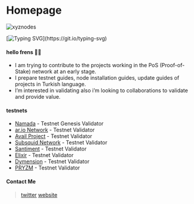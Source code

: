 # Homepage

![xyznodes](https://raw.githubusercontent.com/erdinin/testnet-guides/main/utils/xyznodes\_8071093-1.png)

[![Typing SVG](https://readme-typing-svg.herokuapp.com/?font=Fira+Code\&pause=1000\&width=700\&lines=xyznodes+is+a+node+runner!)](https://git.io/typing-svg)

#### hello frens 👾🧪

* I am trying to contribute to the projects working in the PoS (Proof-of-Stake) network at an early stage.
* I prepare testnet guides, node installation guides, update guides of projects in Turkish language.
* I’m interested in validating also i’m looking to collaborations to validate and provide value.

#### testnets

* [Namada](https://namada.net) - Testnet Genesis Validator
* [ar.io Network](https://ar.io) - Testnet Validator
* [Avail Project](https://www.availproject.org) - Testnet Validator
* [Subsquid Network](https://subsquid.io) - Testnet Validator
* [Santiment](https://sanr.network/) - Testnet Validator
* [Elixir](https://elixir.finance) - Testnet Validator
* [Dymension](https://dymension.xyz) - Testnet Validator
* [PRYZM](https://pryzm.zone) - Testnet Validator

#### Contact Me

> [twitter](https://twitter.com/xyznodes) [website](https://xyznodes.xyz)
